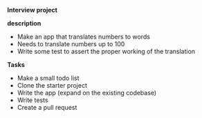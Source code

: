 **Interview project**

**description**

- Make an app that translates numbers to words
- Needs to translate numbers up to 100
- Write some test to assert the proper working of the translation

**Tasks**

- Make a small todo list
- Clone the starter project
- Write the app (expand on the existing codebase)
- Write tests
- Create a pull request

